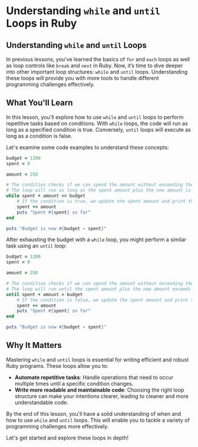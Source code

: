 # Understanding `while` and `until` Loops in Ruby

## Understanding `while` and `until` Loops
In previous lessons, you've learned the basics of `for` and `each` loops as well as loop controls like `break` and `next` in Ruby. Now, it’s time to dive deeper into other important loop structures: `while` and `until` loops. Understanding these loops will provide you with more tools to handle different programming challenges effectively.

## What You'll Learn
In this lesson, you'll explore how to use `while` and `until` loops to perform repetitive tasks based on conditions. With `while` loops, the code will run as long as a specified condition is true. Conversely, `until` loops will execute as long as a condition is false.

Let's examine some code examples to understand these concepts:

```Ruby
budget = 1200
spent = 0

amount = 250

# The condition checks if we can spend the amount without exceeding the budget limit
# The loop will run as long as the spent amount plus the new amount is less than or equal to the budget
while spent + amount <= budget
    # If the condition is true, we update the spent amount and print the total spent so far
    spent += amount
    puts "Spent #{spent} so far"
end

puts "Budget is now #{budget - spent}"
```

After exhausting the budget with a `while` loop, you might perform a similar task using an `until` loop:

```Ruby
budget = 1200
spent = 0

amount = 250

# The condition checks if we can spend the amount without exceeding the budget limit
# The loop will run until the spent amount plus the new amount exceeds the budget
until spent + amount > budget
    # If the condition is false, we update the spent amount and print the total spent so far
    spent += amount
    puts "Spent #{spent} so far"
end

puts "Budget is now #{budget - spent}"
```

## Why It Matters
Mastering `while` and `until` loops is essential for writing efficient and robust Ruby programs. These loops allow you to:

- **Automate repetitive tasks**: Handle operations that need to occur multiple times until a specific condition changes.
- **Write more readable and maintainable code**: Choosing the right loop structure can make your intentions clearer, leading to cleaner and more understandable code.

By the end of this lesson, you'll have a solid understanding of when and how to use `while` and `until` loops. This will enable you to tackle a variety of programming challenges more effectively.

Let's get started and explore these loops in depth!
